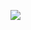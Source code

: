 
[![](https://user-images.githubusercontent.com/1782746/91191176-6871f780-e72f-11ea-840f-889891cebcce.png)](https://fromatom.me)

